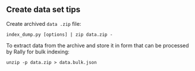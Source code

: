 ## Create data set tips

Create archived `data .zip` file:

```
index_dump.py [options] | zip data.zip -
```

To extract data from the archive and store it in form that can be processed by Rally for bulk indexing:

```
unzip -p data.zip > data.bulk.json
```